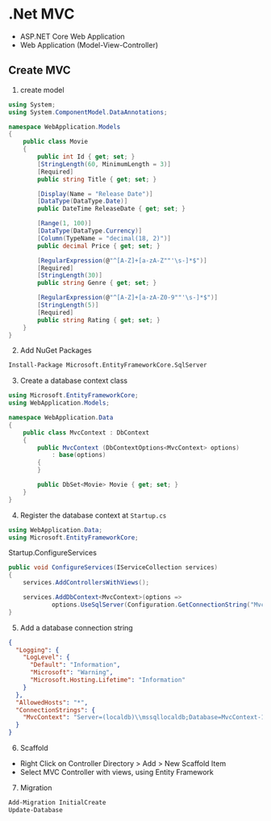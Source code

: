 # .Net MVC 

- ASP.NET Core Web Application
- Web Application (Model-View-Controller)


## Create MVC
1. create model
```C#
using System;
using System.ComponentModel.DataAnnotations;

namespace WebApplication.Models
{
    public class Movie
    {
        public int Id { get; set; }
        [StringLength(60, MinimumLength = 3)]
        [Required]
        public string Title { get; set; }

        [Display(Name = "Release Date")]
        [DataType(DataType.Date)]
        public DateTime ReleaseDate { get; set; }

        [Range(1, 100)]
        [DataType(DataType.Currency)]
        [Column(TypeName = "decimal(18, 2)")]
        public decimal Price { get; set; }

        [RegularExpression(@"^[A-Z]+[a-zA-Z""'\s-]*$")]
        [Required]
        [StringLength(30)]
        public string Genre { get; set; }

        [RegularExpression(@"^[A-Z]+[a-zA-Z0-9""'\s-]*$")]
        [StringLength(5)]
        [Required]
        public string Rating { get; set; }
    }
}
```
2. Add NuGet Packages
```sh
Install-Package Microsoft.EntityFrameworkCore.SqlServer
```
3. Create a database context class
```C#
using Microsoft.EntityFrameworkCore;
using WebApplication.Models;

namespace WebApplication.Data
{
    public class MvcContext : DbContext
    {
        public MvcContext (DbContextOptions<MvcContext> options)
            : base(options)
        {
        }

        public DbSet<Movie> Movie { get; set; }
    }
}
```
4. Register the database context at <code>Startup.cs</code>
```C#
using WebApplication.Data;
using Microsoft.EntityFrameworkCore;
```
Startup.ConfigureServices
```C#
public void ConfigureServices(IServiceCollection services)
{
    services.AddControllersWithViews();

    services.AddDbContext<MvcContext>(options =>
            options.UseSqlServer(Configuration.GetConnectionString("MvcContext")));
} 
```
5. Add a database connection string
```json
{
  "Logging": {
    "LogLevel": {
      "Default": "Information",
      "Microsoft": "Warning",
      "Microsoft.Hosting.Lifetime": "Information"
    }
  },
  "AllowedHosts": "*",
  "ConnectionStrings": {
    "MvcContext": "Server=(localdb)\\mssqllocaldb;Database=MvcContext-1;Trusted_Connection=True;MultipleActiveResultSets=true"
  } 
}
```
6. Scaffold
- Right Click on Controller Directory > Add > New Scaffold Item
- Select MVC Controller with views, using Entity Framework
7. Migration
```sh
Add-Migration InitialCreate
Update-Database
```